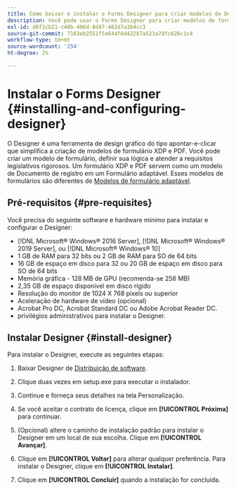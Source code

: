 ```yaml
---
title: Como baixar e instalar o Forms Designer para criar modelos de Documento de registro?
description: Você pode usar o Forms Designer para criar modelos de formulário XDP e PDF que servem como modelo para um Documento de registro. O Designer está disponível com o [!DNL AEM Forms] licença.
exl-id: d6f1cb21-c48b-406d-8d47-482d7a1b4cc3
source-git-commit: 7163eb2551f5e644f6d42287a523a7dfc626c1c4
workflow-type: tm+mt
source-wordcount: '254'
ht-degree: 2%

---
```


# Instalar o Forms Designer {#installing-and-configuring-designer}

O Designer é uma ferramenta de design gráfico do tipo apontar-e-clicar que simplifica a criação de modelos de formulário XDP e PDF. Você pode criar um modelo de formulário, definir sua lógica e atender a requisitos legislativos rigorosos. Um formulário XDP e PDF servem como um modelo de Documento de registro em um Formulário adaptável. Esses modelos de formulários são diferentes de [Modelos de formulário adaptável](template-editor.md).

## Pré-requisitos {#pre-requisites}

Você precisa do seguinte software e hardware mínimo para instalar e configurar o Designer:

* [!DNL Microsoft® Windows® 2016 Server], [!DNL Microsoft® Windows® 2019 Server], ou [!DNL Microsoft® Windows® 10]
* 1 GB de RAM para 32 bits ou 2 GB de RAM para SO de 64 bits
* 16 GB de espaço em disco para 32 ou 20 GB de espaço em disco para SO de 64 bits
* Memória gráfica - 128 MB de GPU (recomenda-se 256 MB)
* 2,35 GB de espaço disponível em disco rígido
* Resolução do monitor de 1024 X 768 pixels ou superior
* Aceleração de hardware de vídeo (opcional)
* Acrobat Pro DC, Acrobat Standard DC ou Adobe Acrobat Reader DC.
* privilégios administrativos para instalar o Designer.

## Instalar Designer {#install-designer}

Para instalar o Designer, execute as seguintes etapas:

1. Baixar Designer de [Distribuição de software](https://experience.adobe.com/downloads).

1. Clique duas vezes em setup.exe para executar o instalador.
1. Continue e forneça seus detalhes na tela Personalização.
1. Se você aceitar o contrato de licença, clique em **[!UICONTROL Próxima]** para continuar.
1. (Opcional) altere o caminho de instalação padrão para instalar o Designer em um local de sua escolha. Clique em **[!UICONTROL Avançar]**.
1. Clique em **[!UICONTROL Voltar]** para alterar qualquer preferência. Para instalar o Designer, clique em **[!UICONTROL Instalar]**.
1. Clique em **[!UICONTROL Concluir]** quando a instalação for concluída.
